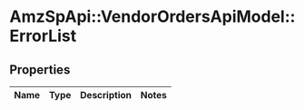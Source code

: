 # AmzSpApi::VendorOrdersApiModel::ErrorList

## Properties
Name | Type | Description | Notes
------------ | ------------- | ------------- | -------------


